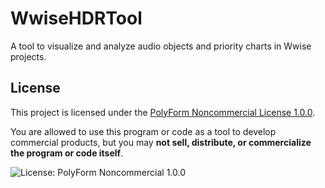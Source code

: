# WwiseHDRTool

A tool to visualize and analyze audio objects and priority charts in Wwise projects.

## License

This project is licensed under the [PolyForm Noncommercial License 1.0.0](LICENSE).

You are allowed to use this program or code as a tool to develop commercial products, but you may **not sell, distribute, or commercialize the program or code itself**.

![License: PolyForm Noncommercial 1.0.0](https://img.shields.io/badge/License-PolyForm%20NonCommercial-lightgrey.svg)
